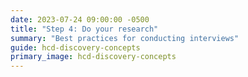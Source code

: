 ```yaml
---
date: 2023-07-24 09:00:00 -0500
title: "Step 4: Do your research"
summary: "Best practices for conducting interviews"
guide: hcd-discovery-concepts
primary_image: hcd-discovery-concepts
---
```

